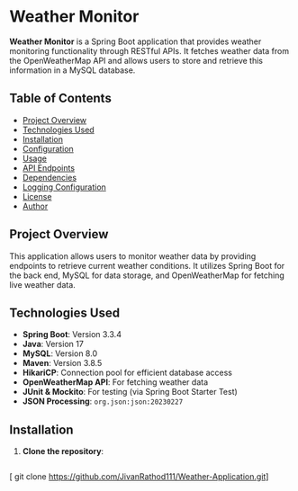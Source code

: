 # Weather Monitor

**Weather Monitor** is a Spring Boot application that provides weather monitoring functionality through RESTful APIs. It fetches weather data from the OpenWeatherMap API and allows users to store and retrieve this information in a MySQL database.

## Table of Contents

- [Project Overview](#project-overview)
- [Technologies Used](#technologies-used)
- [Installation](#installation)
- [Configuration](#configuration)
- [Usage](#usage)
- [API Endpoints](#api-endpoints)
- [Dependencies](#dependencies)
- [Logging Configuration](#logging-configuration)
- [License](#license)
- [Author](#author)

## Project Overview

This application allows users to monitor weather data by providing endpoints to retrieve current weather conditions. It utilizes Spring Boot for the back end, MySQL for data storage, and OpenWeatherMap for fetching live weather data.

## Technologies Used

- **Spring Boot**: Version 3.3.4
- **Java**: Version 17
- **MySQL**: Version 8.0
- **Maven**: Version 3.8.5
- **HikariCP**: Connection pool for efficient database access
- **OpenWeatherMap API**: For fetching weather data
- **JUnit & Mockito**: For testing (via Spring Boot Starter Test)
- **JSON Processing**: `org.json:json:20230227`

## Installation

1. **Clone the repository**:
   ```bash
[   git clone https://github.com/JivanRathod111/Weather-Application.git]

